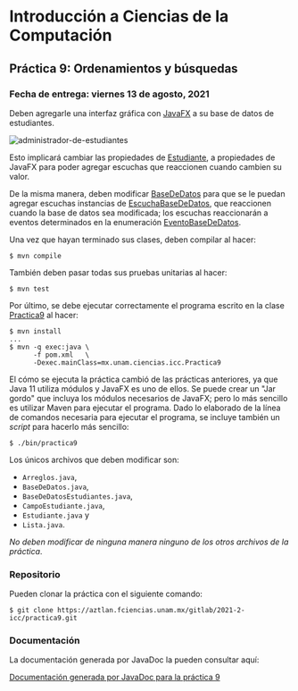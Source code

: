 Introducción a Ciencias de la Computación
=========================================

Práctica 9: Ordenamientos y búsquedas
-------------------------------------

### Fecha de entrega: viernes 13 de agosto, 2021

Deben agregarle una interfaz gráfica con
[JavaFX](https://docs.oracle.com/javafx/2/get_started/jfxpub-get_started.htm) a
su base de datos de estudiantes.

![administrador-de-estudiantes](https://aztlan.fciencias.unam.mx/gitlab/2021-2-icc/curso/-/wikis/uploads/8ee1f97c03ac161aa099e1c9ae19827c/administrador-de-estudiantes.png)

Esto implicará cambiar las propiedades de
[Estudiante](https://aztlan.fciencias.unam.mx/gitlab/2021-2-icc/practica9/blob/master/src/main/java/mx/unam/ciencias/icc/Estudiante.java),
a propiedades de JavaFX para poder agregar escuchas que reaccionen cuando
cambien su valor.

De la misma manera, deben modificar
[BaseDeDatos](https://aztlan.fciencias.unam.mx/gitlab/2021-2-icc/practica9/blob/master/src/main/java/mx/unam/ciencias/icc/BaseDeDatos.java)
para que se le puedan agregar escuchas instancias de
[EscuchaBaseDeDatos](https://aztlan.fciencias.unam.mx/gitlab/2021-2-icc/practica9/blob/master/src/main/java/mx/unam/ciencias/icc/EscuchaBaseDeDatos.java),
que reaccionen cuando la base de datos sea modificada; los escuchas reaccionarán
a eventos determinados en la enumeración
[EventoBaseDeDatos](https://aztlan.fciencias.unam.mx/gitlab/2021-2-icc/practica9/blob/master/src/main/java/mx/unam/ciencias/icc/EventoBaseDeDatos.java).

Una vez que hayan terminado sus clases, deben compilar al hacer:

```
$ mvn compile
```

También deben pasar todas sus pruebas unitarias al hacer:

```
$ mvn test
```

Por último, se debe ejecutar correctamente el programa escrito en la clase
[Practica9](https://aztlan.fciencias.unam.mx/gitlab/2021-2-icc/practica9/blob/master/src/main/java/mx/unam/ciencias/icc/Practica9.java)
al hacer:

```
$ mvn install
...
$ mvn -q exec:java \
      -f pom.xml   \
      -Dexec.mainClass=mx.unam.ciencias.icc.Practica9
```

El cómo se ejecuta la práctica cambió de las prácticas anteriores, ya que Java
11 utiliza módulos y JavaFX es uno de ellos. Se puede crear un "Jar gordo" que
incluya los módulos necesarios de JavaFX; pero lo más sencillo es utilizar Maven
para ejecutar el programa. Dado lo elaborado de la línea de comandos necesaria
para ejecutar el programa, se incluye también un *script* para hacerlo más
sencillo:

```
$ ./bin/practica9
```

Los únicos archivos que deben modificar son:

* `Arreglos.java`,
* `BaseDeDatos.java`,
* `BaseDeDatosEstudiantes.java`,
* `CampoEstudiante.java`,
* `Estudiante.java` y
* `Lista.java`.

*No deben modificar de ninguna manera ninguno de los otros archivos de la práctica*.

### Repositorio

Pueden clonar la práctica con el siguiente comando:

```
$ git clone https://aztlan.fciencias.unam.mx/gitlab/2021-2-icc/practica9.git
```

### Documentación

La documentación generada por JavaDoc la pueden consultar aquí:

[Documentación generada por JavaDoc para la práctica
9](https://aztlan.fciencias.unam.mx/~canek/2021-2-icc/practica9/apidocs/index.html)
